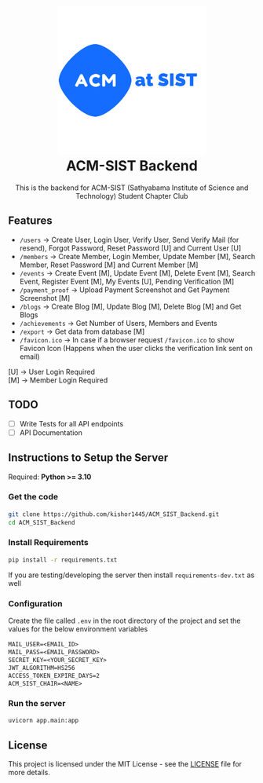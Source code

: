 <h1 align="center">
  <img src="static/logo.png" width="300" height="300"/><br />
  ACM-SIST Backend
</h1>

<p align="center">This is the backend for ACM-SIST (Sathyabama Institute of Science and Technology) Student Chapter Club</p>

## Features
- `/users` -> Create User, Login User, Verify User, Send Verify Mail (for resend), Forgot Password, Reset Password [U] and Current User [U]
- `/members` -> Create Member, Login Member, Update Member [M], Search Member, Reset Password [M] and Current Member [M]
- `/events` -> Create Event [M], Update Event [M], Delete Event [M], Search Event, Register Event [M], My Events [U], Pending Verification [M]
- `/payment_proof` -> Upload Payment Screenshot and Get Payment Screenshot [M]
- `/blogs` -> Create Blog [M], Update Blog [M], Delete Blog [M] and Get Blogs
- `/achievements` -> Get Number of Users, Members and Events
- `/export` ->  Get data from database [M]
- `/favicon.ico` -> In case if a browser request `/favicon.ico` to show Favicon Icon (Happens when the user clicks the verification link sent on email)

[U] -> User Login Required <br />
[M] -> Member Login Required

## TODO
- [ ] Write Tests for all API endpoints
- [ ] API Documentation

## Instructions to Setup the Server

Required: <b>Python >= 3.10</b>

### Get the code
```bash
git clone https://github.com/kishor1445/ACM_SIST_Backend.git
cd ACM_SIST_Backend
```

### Install Requirements
```bash
pip install -r requirements.txt
```
If you are testing/developing the server then install `requirements-dev.txt` as well

### Configuration
Create the file called `.env` in the root directory of the project and set the values for the below environment variables
```plaintext
MAIL_USER=<EMAIL_ID>
MAIL_PASS=<EMAIL_PASSWORD>
SECRET_KEY=<YOUR_SECRET_KEY>
JWT_ALGORITHM=HS256
ACCESS_TOKEN_EXPIRE_DAYS=2
ACM_SIST_CHAIR=<NAME>
```

### Run the server
```bash
uvicorn app.main:app
```

## License

This project is licensed under the MIT License - see the [LICENSE](https://github.com/kishor1445/ACM_SIST_Backend/blob/v2/LICENSE) file for more details.
